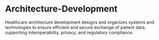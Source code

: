 # Architecture-Development
Healthcare architecture development designs and organizes systems and technologies to ensure efficient and secure exchange of patient data, supporting interoperability, privacy, and regulatory compliance.
